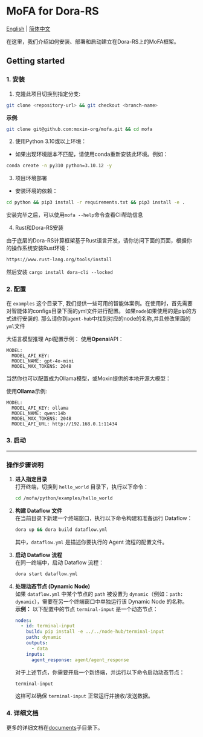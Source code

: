 # MoFA for Dora-RS

[English](README.md) | [简体中文](README_cn.md)

在这里，我们介绍如何安装、部署和启动建立在Dora-RS上的MoFA框架。

## Getting started

### 1. 安装

1. 克隆此项目切换到指定分支:

```sh
git clone <repository-url> && git checkout <branch-name> 
```

**示例**:

```sh
git clone git@github.com:moxin-org/mofa.git && cd mofa
```

2. 使用Python 3.10或以上环境：

- 如果出现环境版本不匹配，请使用conda重新安装此环境。例如：

```sh
conda create -n py310 python=3.10.12 -y
```

3. 项目环境部署

- 安装环境的依赖：

```sh
cd python && pip3 install -r requirements.txt && pip3 install -e .

```

安装完毕之后，可以使用`mofa --help`命令查看Cli帮助信息

4. Rust和Dora-RS安装

由于底层的Dora-RS计算框架基于Rust语言开发，请你访问下面的页面，根据你的操作系统安装Rust环境：

```sh
https://www.rust-lang.org/tools/install
```
然后安装 `cargo install dora-cli --locked`

### 2. 配置

在 `examples` 这个目录下, 我们提供一些可用的智能体案例。在使用时，首先需要对智能体的configs目录下面的yml文件进行配置。 
如果`node`如果使用的是pip的方式进行安装的. 那么请你到`agent-hub`中找到对应的node的名称,并且修改里面的`yml`文件

大语言模型推理 Api配置示例：
使用**Openai**API：

~~~
MODEL:
  MODEL_API_KEY:  
  MODEL_NAME: gpt-4o-mini
  MODEL_MAX_TOKENS: 2048
~~~

当然你也可以配置成为Ollama模型，或Moxin提供的本地开源大模型：

使用**Ollama**示例:

~~~
MODEL:
  MODEL_API_KEY: ollama
  MODEL_NAME: qwen:14b
  MODEL_MAX_TOKENS: 2048
  MODEL_API_URL: http://192.168.0.1:11434
~~~



### 3. 启动


---

### 操作步骤说明

1. **进入指定目录**  
   打开终端，切换到 `hello_world` 目录下，执行以下命令：  
   ```bash
   cd /mofa/python/examples/hello_world
   ```

2. **构建 Dataflow 文件**  
   在当前目录下新建一个终端窗口，执行以下命令构建和准备运行 Dataflow：  
   ```bash
   dora up && dora build dataflow.yml
   ```  
   其中，`dataflow.yml` 是描述你要执行的 Agent 流程的配置文件。

3. **启动 Dataflow 流程**  
   在同一终端中，启动 Dataflow 流程：  
   ```bash
   dora start dataflow.yml
   ```

4. **处理动态节点 (Dynamic Node)**  
   如果 `dataflow.yml` 中某个节点的 `path` 被设置为 `dynamic`（例如：`path: dynamic`），需要在另一个终端窗口中单独运行该 Dynamic Node 的名称。  
   **示例：** 以下配置中的节点 `terminal-input` 是一个动态节点：  
   ```yaml
   nodes:
     - id: terminal-input
       build: pip install -e ../../node-hub/terminal-input
       path: dynamic
       outputs:
         - data
       inputs:
         agent_response: agent/agent_response
   ```  
   对于上述节点，你需要开启一个新终端，并运行以下命令启动动态节点：  
   ```bash
   terminal-input
   ```  
   这样可以确保 `terminal-input` 正常运行并接收/发送数据。


### 4. 详细文档

更多的详细文档在[documents](documents/README.md)子目录下。
